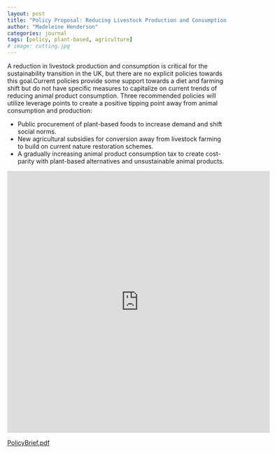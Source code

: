```yaml
---
layout: post
title: "Policy Proposal: Reducing Livestock Production and Consumption in the UK"
author: "Madeleine Henderson"
categories: journal
tags: [policy, plant-based, agriculture]
# image: cutting.jpg
---
```


A reduction in livestock production and consumption is critical for the sustainability transition in the UK, but there are no explicit policies towards this goal.Current policies provide some support towards a diet and farming shift but do not have specific measures to capitalize on current trends of reducing animal product consumption. Three recommended policies will utilize leverage points to create a positive tipping point away from animal consumption and production:
* Public procurement of plant-based foods to increase demand and shift social norms.
* New agricultural subsidies for conversion away from livestock farming to build on current nature restoration schemes.
* A gradually increasing animal product consumption tax to create cost-parity with plant-based alternatives and unsustainable animal products. 

<embed src="https://ml-henderson.github.io/assets/files/Livestock_policy_proposal.pdf"
    type="application/pdf" 
    width="600"
    height="600"/>

[PolicyBrief.pdf](../assets/files/Livestock_policy_proposal.pdf)

